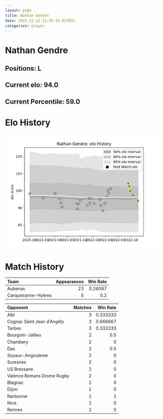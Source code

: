 ```yaml
---  
layout: page  
title: Nathan Gendre  
date: 2022-11-22 11:35:31.617031  
categories: player  
---
```

# Nathan Gendre

## Positions: L

## Current elo: 94.0

## Current Percentile: 59.0

# Elo History


![elo history](history_NathanGendre.png)
# Match History


| Team                |   Appearances |   Win Rate |
|:--------------------|--------------:|-----------:|
| Aubenas             |            23 |    0.26087 |
| Carqueiranne-Hyères |             5 |    0.2     |

| Opponent                   |   Matches |   Win Rate |
|:---------------------------|----------:|-----------:|
| Albi                       |         3 |   0.333333 |
| Cognac Saint Jean d'Angély |         3 |   0.666667 |
| Tarbes                     |         3 |   0.333333 |
| Bourgoin-Jallieu           |         2 |   0.5      |
| Chambery                   |         2 |   0        |
| Dax                        |         2 |   0.5      |
| Soyaux-Angouleme           |         2 |   0        |
| Suresnes                   |         2 |   0        |
| US Bressane                |         2 |   0        |
| Valence Romans Drome Rugby |         2 |   0        |
| Blagnac                    |         1 |   0        |
| Dijon                      |         1 |   0        |
| Narbonne                   |         1 |   1        |
| Nice                       |         1 |   0        |
| Rennes                     |         1 |   0        |